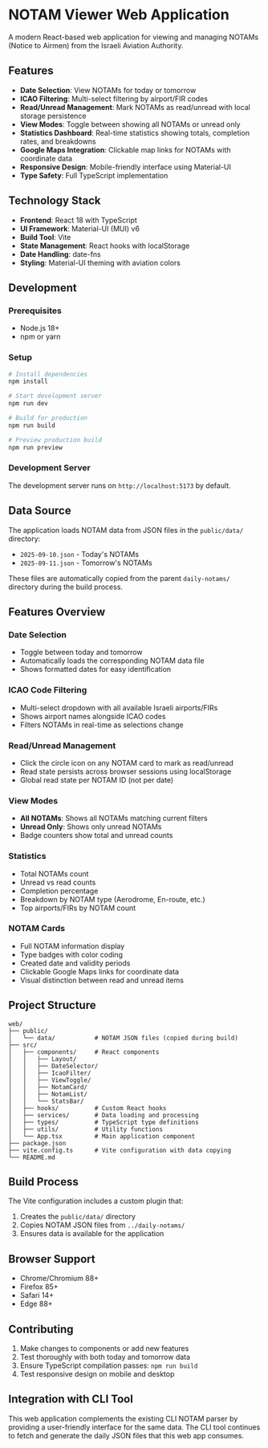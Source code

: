 # NOTAM Viewer Web Application

A modern React-based web application for viewing and managing NOTAMs (Notice to Airmen) from the Israeli Aviation Authority.

## Features

- **Date Selection**: View NOTAMs for today or tomorrow
- **ICAO Filtering**: Multi-select filtering by airport/FIR codes
- **Read/Unread Management**: Mark NOTAMs as read/unread with local storage persistence
- **View Modes**: Toggle between showing all NOTAMs or unread only
- **Statistics Dashboard**: Real-time statistics showing totals, completion rates, and breakdowns
- **Google Maps Integration**: Clickable map links for NOTAMs with coordinate data
- **Responsive Design**: Mobile-friendly interface using Material-UI
- **Type Safety**: Full TypeScript implementation

## Technology Stack

- **Frontend**: React 18 with TypeScript
- **UI Framework**: Material-UI (MUI) v6
- **Build Tool**: Vite
- **State Management**: React hooks with localStorage
- **Date Handling**: date-fns
- **Styling**: Material-UI theming with aviation colors

## Development

### Prerequisites

- Node.js 18+ 
- npm or yarn

### Setup

```bash
# Install dependencies
npm install

# Start development server
npm run dev

# Build for production
npm run build

# Preview production build
npm run preview
```

### Development Server

The development server runs on `http://localhost:5173` by default.

## Data Source

The application loads NOTAM data from JSON files in the `public/data/` directory:
- `2025-09-10.json` - Today's NOTAMs
- `2025-09-11.json` - Tomorrow's NOTAMs

These files are automatically copied from the parent `daily-notams/` directory during the build process.

## Features Overview

### Date Selection
- Toggle between today and tomorrow
- Automatically loads the corresponding NOTAM data file
- Shows formatted dates for easy identification

### ICAO Code Filtering
- Multi-select dropdown with all available Israeli airports/FIRs
- Shows airport names alongside ICAO codes
- Filters NOTAMs in real-time as selections change

### Read/Unread Management
- Click the circle icon on any NOTAM card to mark as read/unread
- Read state persists across browser sessions using localStorage
- Global read state per NOTAM ID (not per date)

### View Modes
- **All NOTAMs**: Shows all NOTAMs matching current filters
- **Unread Only**: Shows only unread NOTAMs
- Badge counters show total and unread counts

### Statistics
- Total NOTAMs count
- Unread vs read counts
- Completion percentage
- Breakdown by NOTAM type (Aerodrome, En-route, etc.)
- Top airports/FIRs by NOTAM count

### NOTAM Cards
- Full NOTAM information display
- Type badges with color coding
- Created date and validity periods
- Clickable Google Maps links for coordinate data
- Visual distinction between read and unread items

## Project Structure

```
web/
├── public/
│   └── data/           # NOTAM JSON files (copied during build)
├── src/
│   ├── components/     # React components
│   │   ├── Layout/
│   │   ├── DateSelector/
│   │   ├── IcaoFilter/
│   │   ├── ViewToggle/
│   │   ├── NotamCard/
│   │   ├── NotamList/
│   │   └── StatsBar/
│   ├── hooks/          # Custom React hooks
│   ├── services/       # Data loading and processing
│   ├── types/          # TypeScript type definitions
│   ├── utils/          # Utility functions
│   └── App.tsx         # Main application component
├── package.json
├── vite.config.ts      # Vite configuration with data copying
└── README.md
```

## Build Process

The Vite configuration includes a custom plugin that:
1. Creates the `public/data/` directory
2. Copies NOTAM JSON files from `../daily-notams/`
3. Ensures data is available for the application

## Browser Support

- Chrome/Chromium 88+
- Firefox 85+
- Safari 14+
- Edge 88+

## Contributing

1. Make changes to components or add new features
2. Test thoroughly with both today and tomorrow data
3. Ensure TypeScript compilation passes: `npm run build`
4. Test responsive design on mobile and desktop

## Integration with CLI Tool

This web application complements the existing CLI NOTAM parser by providing a user-friendly interface for the same data. The CLI tool continues to fetch and generate the daily JSON files that this web app consumes.